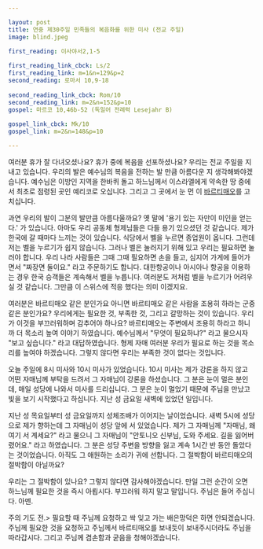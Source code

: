 ```yaml
---

layout: post
title: 연중 제30주일 민족들의 복음화를 위한 미사 (전교 주일)
image: blind.jpeg

first_reading: 이사야서2,1-5
 
first_reading_link_cbck: Ls/2
first_reading_link: m=1&n=129&p=2
second_reading: 로마서 10,9-18
 
second_reading_link_cbck: Rom/10
second_reading_link: m=2&n=152&p=10
gospel: 마르코 10,46b-52 (독일어 전례력 Lesejahr B)
 
gospel_link_cbck: Mk/10
gospel_link: m=2&n=148&p=10

---
```


여러분 휴가 잘 다녀오셨나요? 휴가 중에 복음을 선포하셨나요? 우리는 전교 주일을 지내고 있습니다. 우리의 발은 예수님의 복음을 전하는 발 만큼 아름다운 지 생각해봐야겠습니다. 예수님은 이방인 지역을 한바퀴 돌고 하느님께서 이스라엘에게 약속한 땅 중에서 최초로 점령된 곳인 예리코로 오십니다. 그리고 그 곳에서 눈 먼 이 <a href="https://maria.catholic.or.kr/bible/bbs/bbs_view.asp?id=169023&ref=257&menu=4797">바르티매오</a>를 고치십니다.

과연 우리의 발이 그분의 발만큼 아름다울까요? 옛 말에 '용기 있는 자만이 미인을 얻는다.' 가 있습니다. 아마도 우리 공동체 형제님들은 다들 용기 있으셨던 것 같습니다. 제가 한국에 갈 때마다 느끼는 것이 있습니다. 식당에서 벨을 누르면 종업원이 옵니다. 그런데 저는 벨을 누르기가 쉽지 않습니다. 그러나 벨은 눌러지기 위해 있고 우리는 필요하면 눌러야 합니다. 우리 나라 사람들은 그때 그때 필요하면 손을 들고, 심지어 가게에 들어가면서 "짜장면 둘이요." 라고 주문하기도 합니다. 대한항공이나 아시아나 항공을 이용하는 경우 한국 승객들은 계속해서 벨을 누릅니다. 여러분도 저처럼 벨을 누르기가 어려우실 것 같습니다. 그만큼 이 스위스에 적응 했다는 의미 이겠지요.

여러분은 바르티매오 같은 분인가요 아니면 바르티매오 같은 사람을 조용히 하라는 군중같은 분인가요? 우리에게는 필요한 것, 부족한 것, 그리고 갈망하는 것이 있습니다. 우리가 이것을 부끄러워하며 감추어야 하나요? 바르티매오는 주변에서 조용히 하라고 하니까 더 목소리 높여 이야기 하였습니다. 예수님께서 "무엇이 필요하냐?" 라고 물으시자 "보고 싶습니다." 라고 대답하였습니다. 형제 자매 여러분 우리가 필요로 하는 것을 목소리를 높여야 하겠습니다. 그렇지 않다면 우리는 부족한 것이 없다는 것입니다.

오늘 주일에 8시 미사와 10시 미사가 있었습니다. 10시 미사는 제가 강론을 하지 않고 어떤 자매님께 부탁을 드려서 그 자매님이 강론을 하셨습니다. 그 분은 눈이 멀은 분인데, 매일 성당에 나와서 미사를 드리십니다. 그 분은 눈이 멀었기 때문에 주님을 만났고 빛을 보기 시작했다고 하십니다. 지난 성 금요일 새벽에 있었던 일입니다.

지난 성 목요일부터 성 금요일까지 성체조배가 이어지는 날이었습니다. 새벽 5시에 성당으로 제가 향하는데 그 자매님이 성당 앞에 서 있었습니다. 제가 그 자매님께 "자매님, 왜 여기 서 계세요?" 라고 물으니 그 자매님이 "안토니오 신부님, 도와 주세요. 길을 잃어버렸어요." 라고 하였습니다. 그 분은 성당 주변을 방향을 잃고 계속 1시간 반 동안 돌았다는 것이었습니다. 아직도 그 애원하는 소리가 귀에 선합니다. 그 절박함이 바르티매오의 절박함이 아닐까요?

우리는 그 절박함이 있나요? 그렇지 않다면 감사해야겠습니다. 만일 그런 순간이 오면 하느님께 필요한 것을 즉시 아룁시다. 부끄러워 하지 말고 말입니다. 주님은 들어 주십니다. 아멘.

주의 기도 전.> 필요할 때 주님께 요청하고 싹 잊고 가는 배은망덕은 하면 안되겠습니다. 주님께 필요한 것을 요청하고 주님께서 바르티매오를 보내듯이 보내주시더라도 주님을 따라갑시다. 그리고 주님께 겸손함과 굳음을 청해야겠습니다.

